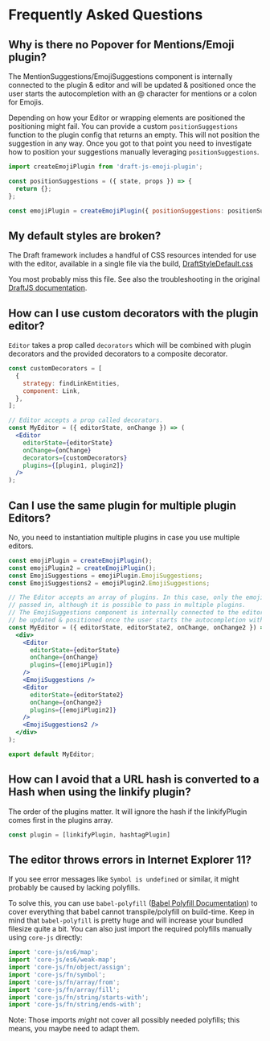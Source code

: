 # Frequently Asked Questions

## Why is there no Popover for Mentions/Emoji plugin?

The MentionSuggestions/EmojiSuggestions component is internally connected to the
plugin & editor and will be updated & positioned once the user starts the autocompletion
with an @ character for mentions or a colon for Emojis.

Depending on how your Editor or wrapping elements are positioned the positioning might fail.
You can provide a custom `positionSuggestions` function to the plugin config that returns an empty. This will not position the suggestion in any way. Once you got to that point you need to investigate how to position your suggestions manually leveraging `positionSuggestions`.

```js
import createEmojiPlugin from 'draft-js-emoji-plugin';

const positionSuggestions = ({ state, props }) => {
  return {};
};

const emojiPlugin = createEmojiPlugin({ positionSuggestions: positionSuggestions });
```

## My default styles are broken?

The Draft framework includes a handful of CSS resources intended for use with the editor, available in a single file via the build, [DraftStyleDefault.css](https://github.com/facebook/draft-js/blob/master/src/component/utils/DraftStyleDefault.css)

You most probably miss this file. See also the troubleshooting in the original [DraftJS documentation](https://facebook.github.io/draft-js/docs/advanced-topics-issues-and-pitfalls.html#missing-draft-css).

## How can I use custom decorators with the plugin editor?

`Editor` takes a prop called `decorators` which will be combined with plugin decorators and the provided decorators to a composite decorator.
```jsx
const customDecorators = [
  {
    strategy: findLinkEntities,
    component: Link,
  },
];

// Editor accepts a prop called decorators.
const MyEditor = ({ editorState, onChange }) => (
  <Editor
    editorState={editorState}
    onChange={onChange}
    decorators={customDecorators}
    plugins={[plugin1, plugin2]}
  />
);
```

## Can I use the same plugin for multiple plugin Editors?

No, you need to instantiation multiple plugins in case you use multiple editors.

```jsx
const emojiPlugin = createEmojiPlugin();
const emojiPlugin2 = createEmojiPlugin();
const EmojiSuggestions = emojiPlugin.EmojiSuggestions;
const EmojiSuggestions2 = emojiPlugin2.EmojiSuggestions;

// The Editor accepts an array of plugins. In this case, only the emojiPlugin is
// passed in, although it is possible to pass in multiple plugins.
// The EmojiSuggestions component is internally connected to the editor and will
// be updated & positioned once the user starts the autocompletion with a colon.
const MyEditor = ({ editorState, editorState2, onChange, onChange2 }) => (
  <div>
    <Editor
      editorState={editorState}
      onChange={onChange}
      plugins={[emojiPlugin]}
    />
    <EmojiSuggestions />
    <Editor
      editorState={editorState2}
      onChange={onChange2}
      plugins={[emojiPlugin2]}
    />
    <EmojiSuggestions2 />
  </div>
);

export default MyEditor;
```

## How can I avoid that a URL hash is converted to a Hash when using the linkify plugin?

The order of the plugins matter. It will ignore the hash if the linkifyPlugin comes first in the plugins array.

```js
const plugin = [linkifyPlugin, hashtagPlugin]
```

## The editor throws errors in Internet Explorer 11?

If you see error messages like `Symbol is undefined` or similar, it might probably be caused by lacking polyfills.

To solve this, you can use `babel-polyfill` ([Babel Polyfill Documentation](https://babeljs.io/docs/usage/polyfill/)) to cover everything that babel cannot transpile/polyfill on build-time.
Keep in mind that `babel-polyfill` is pretty huge and will increase your bundled filesize quite a bit. You can also just import the required polyfills manually using `core-js` directly:

```javascript
import 'core-js/es6/map';
import 'core-js/es6/weak-map';
import 'core-js/fn/object/assign';
import 'core-js/fn/symbol';
import 'core-js/fn/array/from';
import 'core-js/fn/array/fill';
import 'core-js/fn/string/starts-with';
import 'core-js/fn/string/ends-with';
```

Note: Those imports *might* not cover all possibly needed polyfills; this means, you maybe need to adapt them.
